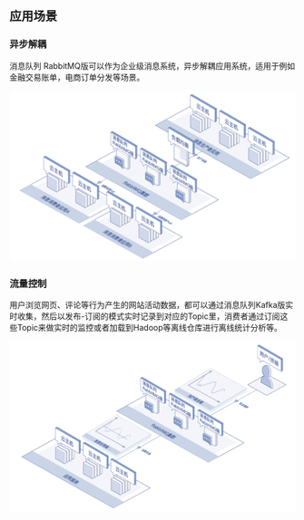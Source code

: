 ## 应用场景

### 异步解耦
消息队列 RabbitMQ版可以作为企业级消息系统，异步解耦应用系统，适用于例如金融交易账单，电商订单分发等场景。

![rabbitmq应用场景-01](../../../../image/Internet-Middleware/JCS-for-RabbitMQ/rabbitmq应用场景-01.png)

### 流量控制
用户浏览网页、评论等行为产生的网站活动数据，都可以通过消息队列Kafka版实时收集，然后以发布-订阅的模式实时记录到对应的Topic里，消费者通过订阅这些Topic来做实时的监控或者加载到Hadoop等离线仓库进行离线统计分析等。

![rabbitmq应用场景-04](../../../../image/Internet-Middleware/JCS-for-RabbitMQ/rabbitmq应用场景-04.png)


